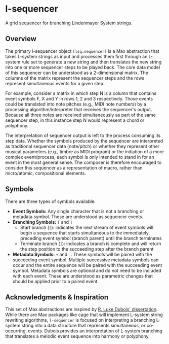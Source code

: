 # l-sequencer

A grid sequencer for branching Lindenmayer System strings.

## Overview

The primary l-sequencer object `[lsq.sequencer]` is a Max abstraction that takes L-system strings as input and processes them first through an L-system rule set to generate a new string and then translates the new string into one or more sequencer steps to be played back. The core data model of this sequencer can be understood as a 2-dimensional matrix. The columns of the matrix represent the sequencer steps and the rows represent simultaneous events for a given step.

For example, consider a matrix in which step N is a column that contains event symbols F, X and Y in rows 1, 2 and 3 respectively. Those events could be translated into note pitches (e.g., MIDI note numbers) by a processing algorithm/interpreter that receives the sequencer's output. Because all three notes are received simultaneously as part of the same sequencer step, in this instance step N would represent a chord or polyphony.

The interpretation of sequencer output is left to the process consuming its step data. Whether the symbols produced by the sequencer are interpreted as traditional sequencer data (note/pitch) or whether they represent other musical parameters (e.g., timbre as MIDI program) or the initiation of a more complex event/process, each symbol is only intended to stand in for an event in the most general sense. The composer is therefore encouraged to consider this sequencer as a representation of macro, rather than micro/atomic, compositional elements.

## Symbols

There are three types of symbols available.

* **Event Symbols:** Any single character that is not a branching or metadata symbol. These are understood as sequencer events.
* **Branching Symbols:** `[` and `]`
  * Start branch (`[`): indicates the next stream of event symbols will begin a sequence that starts simultaneous to the immediately preceding event symbol (branch parent) until the branch terminates
  * Terminate branch (`]`): indicates a branch is complete and will return the step position to the succeeding step after the branch parent
* **Metadata Symbols:** `+` and `-`. These symbols will be paired with the succeeding event symbol. Multiple successive metadata symbols can occur and the entire sequence will be paired with the succeeding event symbol. Metadata symbols are optional and do not need to be included with each event. These are understood as parametric changes that should be applied prior to a paired event.

## Acknowledgments & Inspiration

This set of Max abstractions are inspired by [R. Luke Dubois' dissertation](https://www.lukedubois.com/projects-1/diss). While there are Max packages like cage that will implement L-system string rewriting algorithms, `l-sequencer` is focused on interpreting a branching L-system string into a data structure that represents simultaneous, or co-occurring, events. Dubois provides an interpretation of L-system branching that translates a melodic event sequence into harmony or polyphony.
